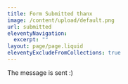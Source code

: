 ```yaml
---
title: Form Submitted thanx
image: /content/upload/default.png
url: submitted
eleventyNavigation:
  excerpt: ""
layout: page/page.liquid
eleventyExcludeFromCollections: true
---
```

The message is sent :)
